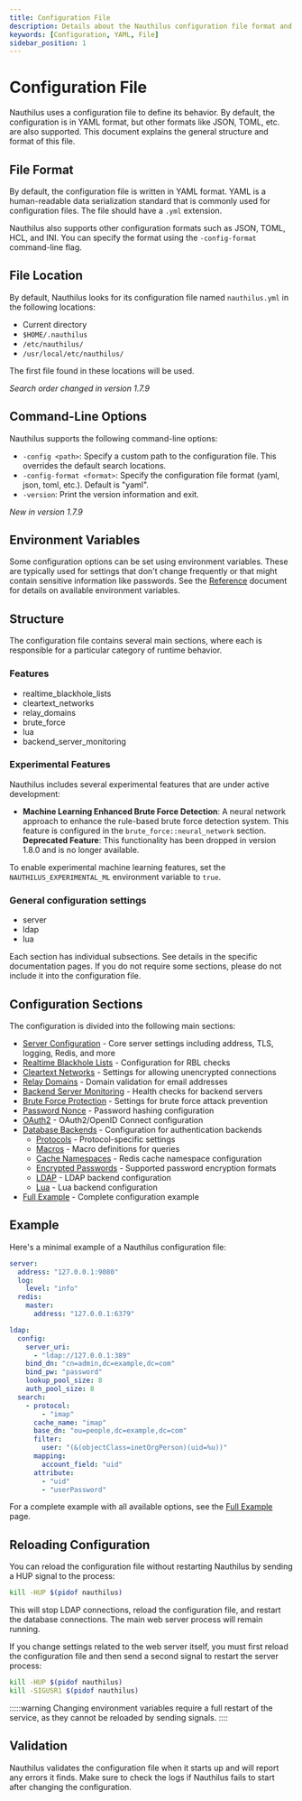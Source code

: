 ```yaml
---
title: Configuration File
description: Details about the Nauthilus configuration file format and structure
keywords: [Configuration, YAML, File]
sidebar_position: 1
---
```


# Configuration File

Nauthilus uses a configuration file to define its behavior. By default, the configuration is in YAML format, but other formats like JSON, TOML, etc. are also supported. This document explains the general structure and format of this file.

## File Format

By default, the configuration file is written in YAML format. YAML is a human-readable data serialization standard that is commonly used for configuration files. The file should have a `.yml` extension.

Nauthilus also supports other configuration formats such as JSON, TOML, HCL, and INI. You can specify the format using the `-config-format` command-line flag.

## File Location

By default, Nauthilus looks for its configuration file named `nauthilus.yml` in the following locations:

- Current directory
- `$HOME/.nauthilus`
- `/etc/nauthilus/`
- `/usr/local/etc/nauthilus/`

The first file found in these locations will be used.

_Search order changed in version 1.7.9_

## Command-Line Options

Nauthilus supports the following command-line options:

- `-config <path>`: Specify a custom path to the configuration file. This overrides the default search locations.
- `-config-format <format>`: Specify the configuration file format (yaml, json, toml, etc.). Default is "yaml".
- `-version`: Print the version information and exit.

_New in version 1.7.9_

## Environment Variables

Some configuration options can be set using environment variables. These are typically used for settings that don't change frequently or that might contain sensitive information like passwords. See the [Reference](/docs/configuration/reference) document for details on available environment variables.

## Structure

The configuration file contains several main sections, where each is responsible for a particular category of runtime behavior.

### Features

* realtime\_blackhole\_lists
* cleartext\_networks
* relay\_domains
* brute\_force
* lua
* backend\_server\_monitoring

### Experimental Features

Nauthilus includes several experimental features that are under active development:

* **Machine Learning Enhanced Brute Force Detection**: A neural network approach to enhance the rule-based brute force detection system. This feature is configured in the `brute_force::neural_network` section. **Deprecated Feature**: This functionality has been dropped in version 1.8.0 and is no longer available.

To enable experimental machine learning features, set the `NAUTHILUS_EXPERIMENTAL_ML` environment variable to `true`.

### General configuration settings

* server
* ldap
* lua

Each section has individual subsections. See details in the specific documentation pages. If you do not require some sections, please do not include it into the configuration file.

## Configuration Sections

The configuration is divided into the following main sections:

- [Server Configuration](server-configuration.md) - Core server settings including address, TLS, logging, Redis, and more
- [Realtime Blackhole Lists](realtime-blackhole-lists.md) - Configuration for RBL checks
- [Cleartext Networks](cleartext-networks.md) - Settings for allowing unencrypted connections
- [Relay Domains](relay-domains.md) - Domain validation for email addresses
- [Backend Server Monitoring](backend-server-monitoring.md) - Health checks for backend servers
- [Brute Force Protection](brute-force.md) - Settings for brute force attack prevention
- [Password Nonce](password-nonce.md) - Password hashing configuration
- [OAuth2](oauth2.md) - OAuth2/OpenID Connect configuration
- [Database Backends](database-backends/index.md) - Configuration for authentication backends
  - [Protocols](database-backends/protocols.md) - Protocol-specific settings
  - [Macros](database-backends/macros.md) - Macro definitions for queries
  - [Cache Namespaces](database-backends/cache-namespaces.md) - Redis cache namespace configuration
  - [Encrypted Passwords](database-backends/encrypted-passwords.md) - Supported password encryption formats
  - [LDAP](database-backends/ldap.md) - LDAP backend configuration
  - [Lua](database-backends/lua.md) - Lua backend configuration
- [Full Example](full-example.md) - Complete configuration example

## Example

Here's a minimal example of a Nauthilus configuration file:

```yaml
server:
  address: "127.0.0.1:9080"
  log:
    level: "info"
  redis:
    master:
      address: "127.0.0.1:6379"

ldap:
  config:
    server_uri:
      - "ldap://127.0.0.1:389"
    bind_dn: "cn=admin,dc=example,dc=com"
    bind_pw: "password"
    lookup_pool_size: 8
    auth_pool_size: 8
  search:
    - protocol:
        - "imap"
      cache_name: "imap"
      base_dn: "ou=people,dc=example,dc=com"
      filter:
        user: "(&(objectClass=inetOrgPerson)(uid=%u))"
      mapping:
        account_field: "uid"
      attribute:
        - "uid"
        - "userPassword"
```

For a complete example with all available options, see the [Full Example](full-example.md) page.

## Reloading Configuration

You can reload the configuration file without restarting Nauthilus by sending a HUP signal to the process:

```bash
kill -HUP $(pidof nauthilus)
```

This will stop LDAP connections, reload the configuration file, and restart the database connections. The main web server process will remain running.

If you change settings related to the web server itself, you must first reload the configuration file and then send a second signal to restart the server process:

```bash
kill -HUP $(pidof nauthilus)
kill -SIGUSR1 $(pidof nauthilus)
```

:::::warning
Changing environment variables require a full restart of the service, as they cannot be reloaded by sending signals.
::::

## Validation

Nauthilus validates the configuration file when it starts up and will report any errors it finds. Make sure to check the logs if Nauthilus fails to start after changing the configuration.

